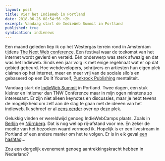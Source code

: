 ```yaml
---
layout: post
title: Vier het IndieWeb in Portland
date: 2018-06-26 08:54:56 +2h
excerpt: Vandaag start de IndieWeb Summit in Portland
published: true
syndication: indienews
---
```


Een  maand geleden liep ik op het Westergas terrein rond in Amsterdam tijdens [The Next Web conference](/The-Next-Web/). Een festival waar de toekomst van het internet wordt gevierd en verteld. Eén onderwerp was sterk afwezig en dat was het Indieweb. Sinds een jaar volg ik met enige regelmaat wat er op dat gebied gebeurd. Hoe webdevelopers, schrijvers en artiesten hun eigen plek claimen op het internet, meer en meer vrij van de sociale silo's en gebaseerd op een Do It Yourself, [Punkrock Publishing](/Punkrock-Publishing/) mentaliteit.

Vandaag start de [IndieWeb Summit](https://2018.indieweb.org/) in Portland. Twee dagen, een stuk kleiner en intiemer dan TNW Conference maar in mijn ogen minstens zo interessant. Er zijn niet alleen keynotes en discussies, maar je hebt tevens de mogelijkheid om zelf aan de slag te gaan met de ideeën van het indieweb. Ik schreef er al [eens eerder](/IndieWeb-Summit/) over op deze plek.

Gelukkig vinden er wereldwijd genoeg IndieWebCamps plaats. Zoals in [Berlijn](https://colloq.io/events/indiewebcamp/2018/berlin/1) en [Nürnberg](https://colloq.io/events/indiewebcamp/2018/nurnberg/1). Dat is nog wel op rij-afstand voor me. En zeker de moeite van het bezoeken waard vermoed ik. Hopelijk is er een livestream in Portland of een andere manier om het te volgen. Er is in elk geval [een hashtag](https://twitter.com/search?f=tweets&vertical=default&q=%23indiewebsummit&src=typd)…

Zou een dergelijk evenement genoeg aantrekkingskracht hebben in Nederland?
